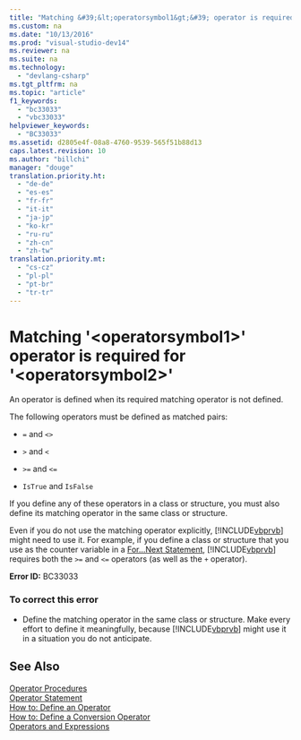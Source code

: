 ```yaml
---
title: "Matching &#39;&lt;operatorsymbol1&gt;&#39; operator is required for &#39;&lt;operatorsymbol2&gt;&#39;"
ms.custom: na
ms.date: "10/13/2016"
ms.prod: "visual-studio-dev14"
ms.reviewer: na
ms.suite: na
ms.technology: 
  - "devlang-csharp"
ms.tgt_pltfrm: na
ms.topic: "article"
f1_keywords: 
  - "bc33033"
  - "vbc33033"
helpviewer_keywords: 
  - "BC33033"
ms.assetid: d2805e4f-08a8-4760-9539-565f51b88d13
caps.latest.revision: 10
ms.author: "billchi"
manager: "douge"
translation.priority.ht: 
  - "de-de"
  - "es-es"
  - "fr-fr"
  - "it-it"
  - "ja-jp"
  - "ko-kr"
  - "ru-ru"
  - "zh-cn"
  - "zh-tw"
translation.priority.mt: 
  - "cs-cz"
  - "pl-pl"
  - "pt-br"
  - "tr-tr"
---
```

# Matching &#39;&lt;operatorsymbol1&gt;&#39; operator is required for &#39;&lt;operatorsymbol2&gt;&#39;
An operator is defined when its required matching operator is not defined.  
  
 The following operators must be defined as matched pairs:  
  
-   `=` and `<>`  
  
-   `>` and `<`  
  
-   `>=` and `<=`  
  
-   `IsTrue` and `IsFalse`  
  
 If you define any of these operators in a class or structure, you must also define its matching operator in the same class or structure.  
  
 Even if you do not use the matching operator explicitly, [!INCLUDE[vbprvb](../codequality/includes/vbprvb_md.md)] might need to use it. For example, if you define a class or structure that you use as the counter variable in a [For...Next Statement](../Topic/For...Next%20Statement%20\(Visual%20Basic\).md), [!INCLUDE[vbprvb](../codequality/includes/vbprvb_md.md)] requires both the `>=` and `<=` operators (as well as the `+` operator).  
  
 **Error ID:** BC33033  
  
### To correct this error  
  
-   Define the matching operator in the same class or structure. Make every effort to define it meaningfully, because [!INCLUDE[vbprvb](../codequality/includes/vbprvb_md.md)] might use it in a situation you do not anticipate.  
  
## See Also  
 [Operator Procedures](../Topic/Operator%20Procedures%20\(Visual%20Basic\).md)   
 [Operator Statement](../Topic/Operator%20Statement.md)   
 [How to: Define an Operator](../Topic/How%20to:%20Define%20an%20Operator%20\(Visual%20Basic\).md)   
 [How to: Define a Conversion Operator](../Topic/How%20to:%20Define%20a%20Conversion%20Operator%20\(Visual%20Basic\).md)   
 [Operators and Expressions](../Topic/Operators%20and%20Expressions%20in%20Visual%20Basic.md)